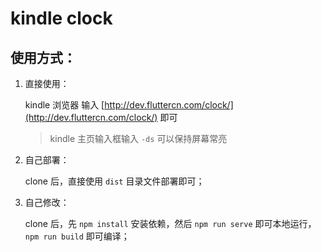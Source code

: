 # kindle clock

## 使用方式：

1.  直接使用：

	kindle 浏览器 输入 [http://dev.fluttercn.com/clock/](http://dev.fluttercn.com/clock/) 即可
	
	> kindle 主页输入框输入 `-ds` 可以保持屏幕常亮




2. 自己部署：

	clone 后，直接使用 `dist` 目录文件部署即可；
	



3. 自己修改：
	
	clone 后，先 `npm install` 安装依赖，然后 `npm run serve` 即可本地运行，`npm run build` 即可编译；
	
		